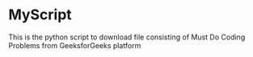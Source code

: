 # MyScript
This is the python script to  download file consisting of Must Do Coding Problems from GeeksforGeeks platform
